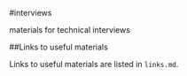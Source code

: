 #interviews

materials for technical interviews

##Links to useful materials

Links to useful materials are listed in `links.md`.



